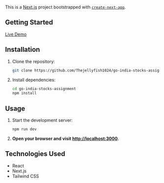 This is a [Next.js](https://nextjs.org/) project bootstrapped with [`create-next-app`](https://github.com/vercel/next.js/tree/canary/packages/create-next-app).

## Getting Started

[Live Demo](https://go-india-stocks-assignment-ochre.vercel.app)

## Installation

1. Clone the repository:

   ```bash
   git clone https://github.com/Thejellyfish1024/go-india-stocks-assignment.git

2. Install dependencies:

   ```bash
   cd go-india-stocks-assignment
   npm install

## Usage

1. Start the development server:

   ```bash
   npm run dev

2. **Open your browser and visit [http://localhost:3000](http://localhost:3000).**

## Technologies Used

- React
- Next.js
- Tailwind CSS

